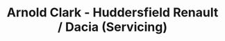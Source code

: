 ---
title: "Arnold Clark - Huddersfield Renault / Dacia (Servicing)"
url: /huddersfield/arnold-clark-huddersfield-renault-dacia-servicing/
shop: car
---